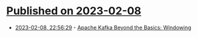 # [Published on 2023-02-08](index.md)

* [2023-02-08, 22:56:29](https://news.ycombinator.com/item?id=34716797) - [Apache Kafka Beyond the Basics: Windowing](https://www.confluent.io/blog/windowing-in-kafka-streams/)

